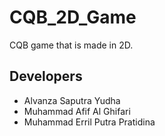 # CQB_2D_Game
CQB game that is made in 2D. 

## Developers
- Alvanza Saputra Yudha
- Muhammad Afif Al Ghifari
- Muhammad Erril Putra Pratidina
